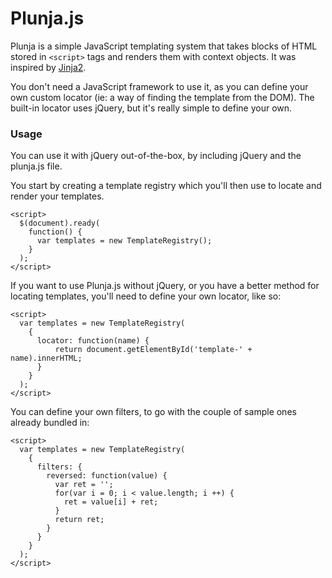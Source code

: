 # Plunja.js

Plunja is a simple JavaScript templating system that takes blocks of HTML
stored in `<script>` tags and renders them with context objects. It was
inspired by [Jinja2][1].

You don't need a JavaScript framework to use it, as you can define your own
custom locator (ie: a way of finding the template from the DOM). The built-in
locator uses jQuery, but it's really simple to define your own.

### Usage

You can use it with jQuery out-of-the-box, by including jQuery and the
plunja.js file.

You start by creating a template registry which you'll then use to locate and
render your templates.

    <script>
      $(document).ready(
        function() {
          var templates = new TemplateRegistry();
        }
      );
    </script>

If you want to use Plunja.js without jQuery, or you have a better method for
locating templates, you'll need to define your own locator, like so:

    <script>
      var templates = new TemplateRegistry(
        {
          locator: function(name) {
              return document.getElementById('template-' + name).innerHTML;
          }
        }
      );
    </script>

You can define your own filters, to go with the couple of sample ones already
bundled in:

    <script>
      var templates = new TemplateRegistry(
        {
          filters: {
            reversed: function(value) {
              var ret = '';
              for(var i = 0; i < value.length; i ++) {
                ret = value[i] + ret;
              }
              return ret;
            }
          }
        }
      );
    </script>

   [1]: http://jinja.pocoo.org/docs/